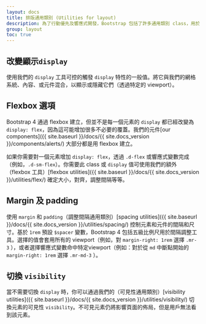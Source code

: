 ```yaml
---
layout: docs
title: 排版通用類別 (Utilities for layout)
description: 為了行動優先及響應式開發，Bootstrap 包括了許多通用類別 class，用於顯示、隱藏、對齊、和調整內容。
group: layout
toc: true
---
```


## 改變顯示`display`

使用我們的 `display` 工具可控的觸發 `display` 特性的一般值。將它與我們的網格系統、內容、或元件混合，以顯示或隱藏它們（透過特定的 viewport）。

## Flexbox 選項

Bootstrap 4 通過 flexbox 建立，但並不是每一個元素的 `display` 都已經改變為 `display: flex`，因為這可能增加很多不必要的覆蓋。我們的元件[our components]({{ site.baseurl }}/docs/{{ site.docs_version }}/components/alerts/) 大部分都是用 flexbox 建立。

如果你需要對一個元素增加 `display: flex`，透過 `.d-flex` 或響應式變數完成（例如，`.d-sm-flex`）。你需要此 class 或 `display` 值可使用我們的額外（flexbox 工具）[flexbox utilities]({{ site.baseurl }}/docs/{{ site.docs_version }}/utilities/flex/) 確定大小，對齊，調整間隔等等。


## Margin 及 padding

使用 `margin` 和 `padding`（調整間隔通用類別）[spacing utilities]({{ site.baseurl }}/docs/{{ site.docs_version }}/utilities/spacing/) 控制元素和元件的間隔和尺寸。基於 `1rem` 預設 `$spacer` 變數，Bootstrap 4 包括五級比例尺用於間隔調整工具。選擇的值會套用所有的 viewport（例如，對 `margin-right: 1rem` 選擇 `.mr-3` ），或者選擇響應式變數命中特定viewport（例如：對於從 `md` 中斷點開始的 `margin-right: 1rem` 選擇 `.mr-md-3` ）。

## 切換 `visibility`

當不需要切換 `display` 時，你可以通過我們的（可見性通用類別）[visibility utilities]({{ site.baseurl }}/docs/{{ site.docs_version }}/utilities/visibility/) 切換元素的可見性 `visibility`。不可見元素仍將影響頁面的佈局，但是用戶無法看到該元素。
